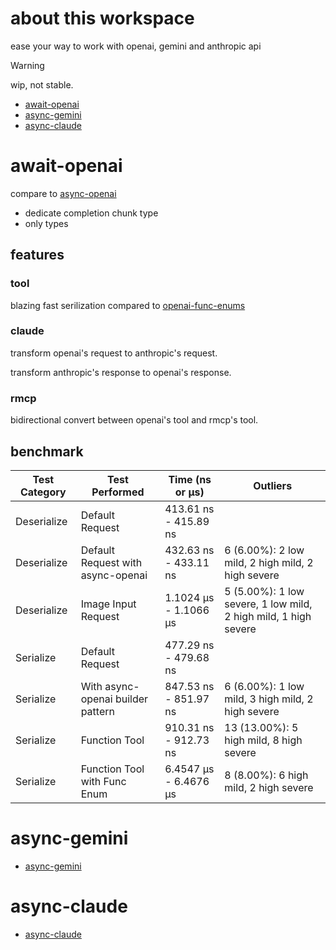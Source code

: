 # about this workspace

ease your way to work with openai, gemini and anthropic api

> [!WARNING]
> wip, not stable.

- [await-openai](https://github.com/washanhanzi/await-openai/tree/main/await-openai)
- [async-gemini](https://github.com/washanhanzi/await-openai/tree/main/async-gemini)
- [async-claude](https://github.com/washanhanzi/await-openai/tree/main/async-claude)

# await-openai

compare to [async-openai](https://github.com/64bit/async-openai)

- dedicate completion chunk type
- only types

## features

### tool

blazing fast serilization compared to [openai-func-enums](https://github.com/frankfralick/openai-func-enums)

### claude

transform openai's request to anthropic's request.

transform anthropic's response to openai's response.

### rmcp

bidirectional convert between openai's tool and rmcp's tool.

## benchmark

| Test Category | Test Performed                          | Time (ns or µs)          | Outliers           |
|---------------|-----------------------------------------|--------------------------|--------------------|
| Deserialize   | Default Request                         | 413.61 ns - 415.89 ns    |                    |
| Deserialize   | Default Request with async-openai       | 432.63 ns - 433.11 ns    | 6 (6.00%): 2 low mild, 2 high mild, 2 high severe |
| Deserialize   | Image Input Request                     | 1.1024 µs - 1.1066 µs    | 5 (5.00%): 1 low severe, 1 low mild, 2 high mild, 1 high severe |
| Serialize     | Default Request                         | 477.29 ns - 479.68 ns    |                    |
| Serialize     | With async-openai builder pattern       | 847.53 ns - 851.97 ns    | 6 (6.00%): 1 low mild, 3 high mild, 2 high severe |
| Serialize     | Function Tool                           | 910.31 ns - 912.73 ns    | 13 (13.00%): 5 high mild, 8 high severe |
| Serialize     | Function Tool with Func Enum            | 6.4547 µs - 6.4676 µs    | 8 (8.00%): 6 high mild, 2 high severe |

# async-gemini

- [async-gemini](https://github.com/washanhanzi/await-openai/tree/main/async-gemini)

# async-claude

- [async-claude](https://github.com/washanhanzi/await-openai/tree/main/async-claude)